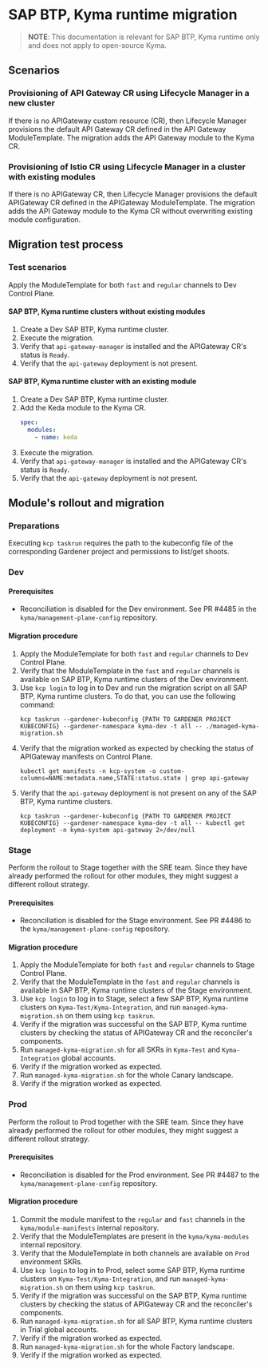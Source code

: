 # SAP BTP, Kyma runtime migration

> **NOTE**: This documentation is relevant for SAP BTP, Kyma runtime only and does not apply to open-source Kyma.

## Scenarios

### Provisioning of API Gateway CR using Lifecycle Manager in a new cluster

If there is no APIGateway custom resource (CR), then Lifecycle Manager provisions the default API Gateway CR defined in the API Gateway ModuleTemplate. The migration
adds the API Gateway module to the Kyma CR.

### Provisioning of Istio CR using Lifecycle Manager in a cluster with existing modules

If there is no APIGateway CR, then Lifecycle Manager provisions the default APIGateway CR defined in the APIGateway ModuleTemplate. The migration
adds the API Gateway module to the Kyma CR without overwriting existing module configuration.

## Migration test process

### Test scenarios

Apply the ModuleTemplate for both `fast` and `regular` channels to Dev Control Plane.

#### SAP BTP, Kyma runtime clusters without existing modules

1. Create a Dev SAP BTP, Kyma runtime cluster.
2. Execute the migration.
3. Verify that `api-gateway-manager` is installed and the APIGateway CR's status is `Ready`.
4. Verify that the `api-gateway` deployment is not present.

#### SAP BTP, Kyma runtime cluster with an existing module

1. Create a Dev SAP BTP, Kyma runtime cluster.
2. Add the Keda module to the Kyma CR.
   ```yaml
   spec:
     modules:
       - name: keda
   ```
3. Execute the migration.
4. Verify that `api-gateway-manager` is installed and the APIGateway CR's status is `Ready`.
5. Verify that the `api-gateway` deployment is not present.

## Module's rollout and migration

### Preparations

Executing `kcp taskrun` requires the path to the kubeconfig file of the corresponding Gardener project and permissions to list/get shoots.

### Dev

#### Prerequisites

- Reconciliation is disabled for the Dev environment. See PR #4485 in the `kyma/management-plane-config` repository.

#### Migration procedure

1. Apply the ModuleTemplate for both `fast` and `regular` channels to Dev Control Plane.
2. Verify that the ModuleTemplate in the `fast` and `regular` channels is available on SAP BTP, Kyma runtime clusters of the Dev environment.
3. Use `kcp login` to log in to Dev and run the migration script on all SAP BTP, Kyma runtime clusters. To do that, you can use the following command:
   ```shell
   kcp taskrun --gardener-kubeconfig {PATH TO GARDENER PROJECT KUBECONFIG} --gardener-namespace kyma-dev -t all -- ./managed-kyma-migration.sh
   ```
4. Verify that the migration worked as expected by checking the status of APIGateway manifests on Control Plane.
   ```shell
   kubectl get manifests -n kcp-system -o custom-columns=NAME:metadata.name,STATE:status.state | grep api-gateway
   ```
5. Verify that the `api-gateway` deployment is not present on any of the SAP BTP, Kyma runtime clusters.
   ```shell
   kcp taskrun --gardener-kubeconfig {PATH TO GARDENER PROJECT KUBECONFIG} --gardener-namespace kyma-dev -t all -- kubectl get deployment -n kyma-system api-gateway 2>/dev/null
   ```

### Stage

Perform the rollout to Stage together with the SRE team. Since they have already performed the rollout for other modules, they might suggest a different rollout strategy.

#### Prerequisites

- Reconciliation is disabled for the Stage environment. See PR #4486 to the `kyma/management-plane-config` repository.

#### Migration procedure

1. Apply the ModuleTemplate for both `fast` and `regular` channels to Stage Control Plane.
2. Verify that the ModuleTemplate in the `fast` and `regular` channels is available in SAP BTP, Kyma runtime clusters of the Stage environment.
3. Use `kcp login` to log in to Stage, select a few SAP BTP, Kyma runtime clusters on `Kyma-Test/Kyma-Integration`, and run `managed-kyma-migration.sh` on them using `kcp taskrun`.
4. Verify if the migration was successful on the SAP BTP, Kyma runtime clusters by checking the status of APIGateway CR and the reconciler's components.
5. Run `managed-kyma-migration.sh` for all SKRs in `Kyma-Test` and `Kyma-Integration` global accounts.
6. Verify if the migration worked as expected.
7. Run `managed-kyma-migration.sh` for the whole Canary landscape.
8. Verify if the migration worked as expected.

### Prod

Perform the rollout to Prod together with the SRE team. Since they have already performed the rollout for other modules, they might suggest a different rollout strategy.

#### Prerequisites

- Reconciliation is disabled for the Prod environment. See PR #4487 to the `kyma/management-plane-config` repository.

#### Migration procedure

1. Commit the module manifest to the `regular` and `fast` channels in the `kyma/module-manifests` internal repository.
2. Verify that the ModuleTemplates are present in the `kyma/kyma-modules` internal repository.
3. Verify that the ModuleTemplate in both channels are available on `Prod` environment SKRs.
4. Use `kcp login` to log in to Prod, select some SAP BTP, Kyma runtime clusters on `Kyma-Test/Kyma-Integration`, and run `managed-kyma-migration.sh` on them using `kcp taskrun`.
5. Verify if the migration was successful on the SAP BTP, Kyma runtime clusters by checking the status of APIGateway CR and the reconciler's components.
6. Run `managed-kyma-migration.sh` for all SAP BTP, Kyma runtime clusters in Trial global accounts.
7. Verify if the migration worked as expected.
8. Run `managed-kyma-migration.sh` for the whole Factory landscape.
9. Verify if the migration worked as expected.
